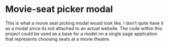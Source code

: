 # Movie-seat picker modal

This is what a movie seat picking modal would look like. I don't quite have it as a modal since
its not attached to an actual website. The code within this project could be used as a base
for a model on a single page application that represents choosing seats at a movie theatre.
